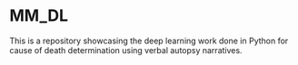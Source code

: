 # MM_DL
This is a repository showcasing the deep learning work done in Python  for cause of death determination using  verbal autopsy narratives.
